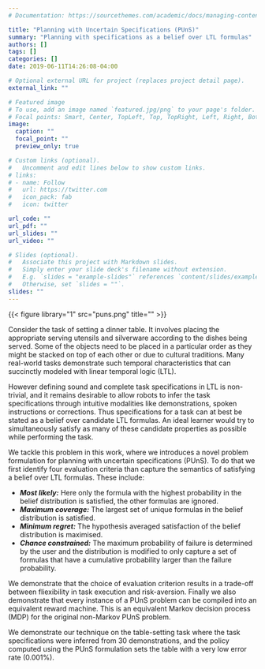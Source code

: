 ```yaml
---
# Documentation: https://sourcethemes.com/academic/docs/managing-content/

title: "Planning with Uncertain Specifications (PUnS)"
summary: "Planning with specifications as a belief over LTL formulas"
authors: []
tags: []
categories: []
date: 2019-06-11T14:26:08-04:00

# Optional external URL for project (replaces project detail page).
external_link: ""

# Featured image
# To use, add an image named `featured.jpg/png` to your page's folder.
# Focal points: Smart, Center, TopLeft, Top, TopRight, Left, Right, BottomLeft, Bottom, BottomRight.
image:
  caption: ""
  focal_point: ""
  preview_only: true

# Custom links (optional).
#   Uncomment and edit lines below to show custom links.
# links:
# - name: Follow
#   url: https://twitter.com
#   icon_pack: fab
#   icon: twitter

url_code: ""
url_pdf: ""
url_slides: ""
url_video: ""

# Slides (optional).
#   Associate this project with Markdown slides.
#   Simply enter your slide deck's filename without extension.
#   E.g. `slides = "example-slides"` references `content/slides/example-slides.md`.
#   Otherwise, set `slides = ""`.
slides: ""
---
```


{{< figure library="1" src="puns.png" title="" >}}


Consider the task of setting a dinner table. It involves placing the appropriate serving utensils and silverware according to the dishes being served. Some of the objects need to be placed in a particular order as they might be stacked on top of each other or due to cultural traditions. Many real-world tasks demonstrate such temporal characteristics that can succinctly modeled with linear temporal logic (LTL).

However defining sound and complete task specifications in LTL is non-trivial, and it remains desirable to allow robots to infer the task specifications through intuitive modalities like demonstrations, spoken instructions or corrections. Thus specifications for a task can at best be stated as a belief over candidate LTL formulas. An ideal learner would try to simultaneously satisfy as many of these candidate properties as possible while performing the task.

We tackle this problem in this work, where we introduces a novel problem formulation for planning with uncertain specifications (PUnS). To do that we first identify four evaluation criteria than capture the semantics of satisfying a belief over LTL formulas. These include:

- ***Most likely:*** Here only the formula with the highest probability in the belief distribution is satisfied, the other formulas are ignored.
- ***Maximum coverage:*** The largest set of unique formulas in the belief distribution is satisfied.
- ***Minimum regret:*** The hypothesis averaged satisfaction of the belief distribution is maximised.
- ***Chance constrained:*** The maximum probability of failure is determined by the user and the distribution is modified to only capture a set of formulas that have a cumulative probability larger than the failure probability.

We demonstrate that the choice of evaluation criterion results in a trade-off between fliexibility in task execution and risk-aversion. Finally we also demonstrate that every instance of a PUnS problem can be compiled into an equivalent reward machine. This is an equivalent Markov decision process (MDP) for the original non-Markov PUnS problem.

We demonstrate our technique on the table-setting task where the task specifications were inferred from 30 demonstrations, and the policy computed using the PUnS formulation sets the table with a very low error rate (0.001%).
